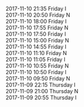 2017-11-10 21:35 Friday  I  
2017-11-10 20:50 Friday  N  
2017-11-10 18:00 Friday  I  
2017-11-10 17:55 Friday  N  
2017-11-10 17:50 Friday  I  
2017-11-10 15:00 Friday  N  
2017-11-10 14:55 Friday  I  
2017-11-10 11:10 Friday  N  
2017-11-10 11:05 Friday  I  
2017-11-10 10:55 Friday  N  
2017-11-10 10:50 Friday  I  
2017-11-10 09:50 Friday  N  
2017-11-09 22:15 Thursday  I  
2017-11-09 21:00 Thursday  N  
2017-11-09 20:55 Thursday  I  
